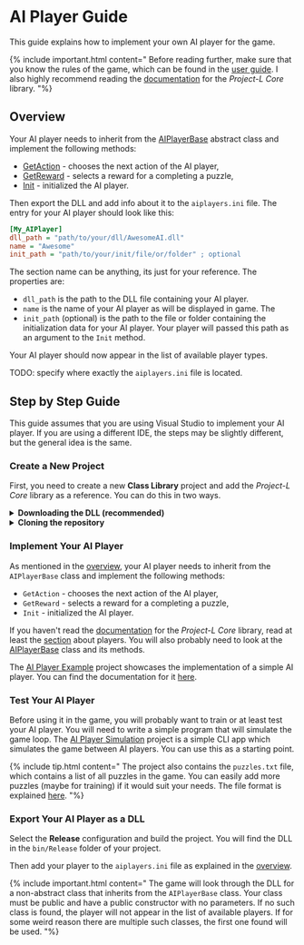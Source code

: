 <link rel='stylesheet' href='../css/markdown-alert.css'/>
<link rel='stylesheet' href='../css/code-highlight.css'/>

# AI Player Guide

This guide explains how to implement your own AI player for the game.

{% include important.html content="
Before reading further, make sure that you know the rules of the game, which can be found in the [user guide](../UserDocs/index). I also highly recommend reading the [documentation](../TechnicalDocs/core/index) for the *Project-L Core* library.
"%}

## Overview

Your AI player needs to inherit from the [AIPlayerBase](../ProjectLCoreDocs/html/T_ProjectLCore_Players_AIPlayerBase.htm) abstract class and implement the following methods:

- [GetAction](../ProjectLCoreDocs/html/M_ProjectLCore_Players_AIPlayerBase_GetAction.htm) - chooses the next action of the AI player,
- [GetReward](../ProjectLCoreDocs/html/M_ProjectLCore_Players_AIPlayerBase_GetReward.htm) - selects a reward for a completing a puzzle,
- [Init](../ProjectLCoreDocs/html/M_ProjectLCore_Players_AIPlayerBase_Init.htm) - initialized the AI player.

Then export the DLL and add info about it to the `aiplayers.ini` file. The entry for your AI player should look like this:

```ini
[My_AIPlayer]
dll_path = "path/to/your/dll/AwesomeAI.dll"
name = "Awesome"
init_path = "path/to/your/init/file/or/folder" ; optional
```

The section name can be anything, its just for your reference. The properties are:

- `dll_path` is the path to the DLL file containing your AI player.
- `name` is the name of your AI player as will be displayed in game. The
- `init_path` (optional) is the path to the file or folder containing the initialization data for your AI player. Your player will passed this path as an argument to the `Init` method.

Your AI player should now appear in the list of available player types.

TODO: specify where exactly the `aiplayers.ini` file is located.

## Step by Step Guide

This guide assumes that you are using Visual Studio to implement your AI player. If you are using a different IDE, the steps may be slightly different, but the general idea is the same.

### Create a New Project

First, you need to create a new **Class Library** project and add the _Project-L Core_ library as a reference. You can do this in two ways.

<details><summary><b>Downloading the DLL (recommended)</b></summary>

You can simply download the _Project-L Core_ library from the [releases](https://github.com/Couleslaw/Project-L/releases) page. If you are using Visual Studio, you can create a new project and add it as a dependency. To do this, follow these steps:

1. Create a new **Class Library** project in Visual Studio. You will implement your AI player here.
2. Download `ProjectLCore.dll` and `ProjectLCore.xml` from [releases](https://github.com/Couleslaw/Project-L/releases), create a folder in your project called `lib` and copy the files there.
3. Right-click on the project in the Solution Explorer and select **Add** > **Project Reference** > **Browse** and find `ProjectLCore.dll`.

</details>

<details><summary><b>Cloning the repository</b></summary>

You can also clone the repository, open the project solution in Visual Studio and add your AI PLayer as a new project. First, clone the repository:

```bash
git clone https://github.com/Couleslaw/Project-L.git
```

1. Open the `ProjectL-CLI/ProjectLCore.sln` file in Visual Studio.
2. Add a new **Class Library** project to the solution. You will implement your AI player here.
3. Right-click on the project in the Solution Explorer and select **Add** > **Project Reference** and Select `ProjectLCore`.

A disadvantage of this approach is that you will need to clone the entire repository, which is quite large and contains a lot of files you don't need.

An advantage is that you can easily access the source code of the library, including the source code of the example projects we will talk about later.

</details>

### Implement Your AI Player

As mentioned in the [overview](#overview), your AI player needs to inherit from the `AIPlayerBase` class and implement the following methods:

- `GetAction` - chooses the next action of the AI player,
- `GetReward` - selects a reward for a completing a puzzle,
- `Init` - initialized the AI player.

If you haven't read the [documentation](../TechnicalDocs/core/index) for the _Project-L Core_ library, read at least the [section](../TechnicalDocs/core/index#humans-vs-ai-players-solution) about players. You will also probably need to look at the [AIPlayerBase](../ProjectLCoreDocs/html/T_ProjectLCore_Players_AIPlayerBase.htm) class and its methods.

The [AI Player Example](https://github.com/Couleslaw/Project-L/tree/master/ProjectL-CLI/AIPlayerExample) project showcases the implementation of a simple AI player. You can find the documentation for it [here](../AIPlayerExampleDocs/index.html).

### Test Your AI Player

Before using it in the game, you will probably want to train or at least test your AI player. You will need to write a simple program that will simulate the game loop. The [AI Player Simulation](https://github.com/Couleslaw/Project-L/tree/master/ProjectL-CLI/AIPlayerSimulation) project is a simple CLI app which simulates the game between AI players. You can use this as a starting point.

{% include tip.html content="
The project also contains the `puzzles.txt` file, which contains a list of all puzzles in the game. You can easily add more puzzles (maybe for training) if it would suit your needs. The file format is explained [here](../ProjectLCoreDocs/html/T_ProjectLCore_GameLogic_PuzzleParser.htm).
"%}

### Export Your AI Player as a DLL

Select the **Release** configuration and build the project. You will find the DLL in the `bin/Release` folder of your project.

Then add your player to the `aiplayers.ini` file as explained in the [overview](#overview).

{% include important.html content="
The game will look through the DLL for a non-abstract class that inherits from the `AIPlayerBase` class. Your class must be public and have a public constructor with no parameters. If no such class is found, the player will not appear in the list of available players. If for some weird reason there are multiple such classes, the first one found will be used.
"%}
